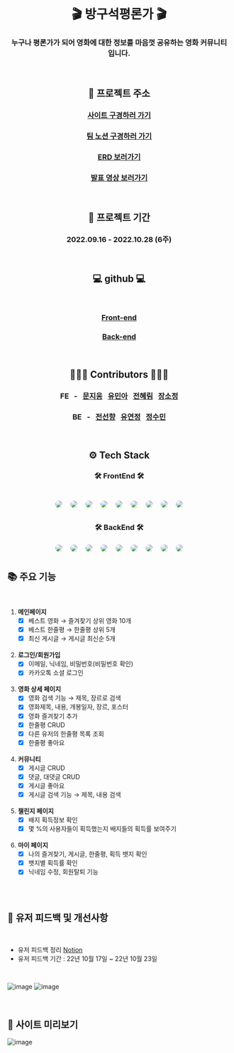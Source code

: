 <div align="center">
<br> 

# 🎬 방구석평론가 🎬

### 누구나 평론가가 되어 영화에 대한 정보를 마음껏 공유하는 **영화 커뮤니티** 입니다.

<br>

## 🎥<b> 프로젝트 주소 </b>

### [사이트 구경하러 가기](https://www.moviecritic.site/)

### [팀 노션 구경하러 가기](https://www.notion.so/woongsnote/aacf5be13a1242b29f4e3d215f0f516f)

### [ERD 보러가기](https://www.notion.so/woongsnote/ERD-3ccf85a44ac0457cb70fe08e34261f19)

### [발표 영상 보러가기](https://www.youtube.com/watch?v=sHVIiqPfBVU)


<br>

## 📆 <b>프로젝트 기간</b>

### 2022.09.16 - 2022.10.28 (6주)

<br>

## 💻 <b>github</b>  💻

<br>

### <b>[Front-end](https://github.com/inno-final-team5/final-fe)</b>

### <b>[Back-end](https://github.com/inno-final-team5/final-be)</b>

<br>

## 👩🏻‍💻 <b>Contributors</b> 🧑🏻‍💻
### <b>FE &nbsp; - &nbsp; [문지웅](https://github.com/woongsnote) &nbsp; [유민아](https://github.com/maydec2298) &nbsp; [전혜림](https://github.com/hyelim-JEON) &nbsp; [장소정](https://github.com/sydneyyyyyyy)</b>

### <b>BE &nbsp; - &nbsp; [전선향](https://github.com/petal416) &nbsp; [유연정](https://github.com/Jei-you) &nbsp; [정수민](https://github.com/jsm6943)</b>

<br>

## ⚙️ <b>Tech Stack</b>

### 🛠 <b>FrontEnd</b> 🛠 
<br>
<img style="margin:5px; border: 2px solid white; border-radius: 20px" src="https://img.shields.io/badge/javascript-yellow?style=flat-square&logo=javascript&logoColor=white"/>
<img style="margin:5px; border: 2px solid white; border-radius: 20px" src="https://img.shields.io/badge/React-blue?style=flat-square&logo=React&logoColor=white"/> 
<img style="margin:5px; border: 2px solid white; border-radius: 20px" src="https://img.shields.io/badge/React query-FF4154?style=flat-square&logo=React query&logoColor=white"/> 
<img style="margin:5px; border: 2px solid white; border-radius: 20px" src="https://img.shields.io/badge/axios-5A29E4?style=flat-square&logo=axios&logoColor=white"/> 
<img style="margin:5px; border: 2px solid white; border-radius: 20px" src="https://img.shields.io/badge/TailwindCSS-blue?style=flat-square&logo=tailwindcss&logoColor=white"/>
<img style="margin:5px; border: 2px solid white; border-radius: 20px" src="https://img.shields.io/badge/React Router-CA4245?style=flat-square&logo=React Router&logoColor=white"/> 
<img style="margin:5px; border: 2px solid white; border-radius: 20px" src="https://img.shields.io/badge/CloudFront-black?style=flat-square&logoColor=white"/> 
<img style="margin:5px; border: 2px solid white; border-radius: 20px" src="https://img.shields.io/badge/GitHub Actions-2088FF?style=flat-square&logo=GitHub Actions&logoColor=white"/>
<img style="margin:5px; border: 2px solid white; border-radius: 20px" src="https://img.shields.io/badge/AWS-232f3e?style=flat-square&logo=amazon&logoColor=white"/>


### 🛠 <b>BackEnd</b> 🛠
<img style="margin:5px; border: 2px solid white; border-radius: 20px" src="https://img.shields.io/badge/Java-yellow?style=flat-square&logo=java&logoColor=white"/>
<img style="margin:5px; border: 2px solid white; border-radius: 20px" src="https://img.shields.io/badge/SpringBoot-green?style=flat-square&logo=SpringBoot&logoColor=white"/>
<img style="margin:5px; border: 2px solid white; border-radius: 20px" src="https://img.shields.io/badge/JWT-purple?style=flat-square&logo=jwt&logoColor=white"/>
<img style="margin:5px; border: 2px solid white; border-radius: 20px" src="https://img.shields.io/badge/JPA-N?style=flat-square&logo=JPA&logoColor=white"/>
<img style="margin:5px; border: 2px solid white; border-radius: 20px" src="https://img.shields.io/badge/OAuth2-gray?style=flat-square&logo=OAuth2&logoColor=white"/>
<img style="margin:5px; border: 2px solid white; border-radius: 20px" src="https://img.shields.io/badge/Amazon RDS-527FFF?style=flat-square&logo=Amazon RDS&logoColor=white"/>
<img style="margin:5px; border: 2px solid white; border-radius: 20px" src="https://img.shields.io/badge/mysql-4479A1?style=flat-square&logo=mysql&logoColor=white"/>
<img style="margin:5px; border: 2px solid white; border-radius: 20px" src="https://img.shields.io/badge/GitHub Actions-2088FF?style=flat-square&logo=GitHub Actions&logoColor=white"/>
<img style="margin:5px; border: 2px solid white; border-radius: 20px" src="https://img.shields.io/badge/AWS-232f3e?style=flat-square&logo=amazon&logoColor=white"/>

<br>
</div>

<div align="left">
    
## <b>📚 주요 기능</b>


<br>

1. **메인페이지**
    - [x] 베스트 영화 → 즐겨찾기 상위 영화 10개
    - [x] 베스트 한줄평 → 한줄평 상위 5개
    - [x] 최신 게시글 → 게시글 최신순 5개

    <br>
2. **로그인/회원가입**
    - [x] 이메일, 닉네임, 비밀번호(비밀번호 확인)
    - [x]  카카오톡 소셜 로그인

    <br>
3. **영화 상세 페이지**
    - [x] 영화 검색 기능 → 제목, 장르로 검색
    - [x] 영화제목, 내용, 개봉일자, 장르, 포스터
    - [x] 영화 즐겨찾기 추가
    - [x] 한줄평 CRUD
    - [x] 다른 유저의 한줄평 목록 조회
    - [x] 한줄평 좋아요

    <br>
4. **커뮤니티**
    - [x] 게시글 CRUD
    - [x] 댓글, 대댓글 CRUD
    - [x] 게시글 좋아요
    - [x] 게시글 검색 기능 → 제목, 내용 검색

    <br>
5. **챌린지 페이지**
    - [x] 배지 획득정보 확인
    - [x] 몇 %의 사용자들이 획득했는지 배지들의 획득률 보여주기

    <br>
6. **마이 페이지**
    - [x] 나의 즐겨찾기, 게시글, 한줄평, 획득 뱃지 확인
    - [x] 뱃지별 획득률 확인
    - [x] 닉네임 수정, 회원탈퇴 기능
      
    <br>
<br />


## 🧐 <b>유저 피드백 및 개선사항</b>
   
<br />
   
- 유저 피드백 정리 [Notion](https://www.notion.so/woongsnote/e55f501796ed44c58d6fb21230d6c815)
- 유저 피드백 기간 : 22년 10월 17일 ~ 22년 10월 23일
   
<br />
   
![image](https://user-images.githubusercontent.com/110373500/198998130-64f7472e-4ed6-4074-870e-3edea6b06042.png)
![image](https://user-images.githubusercontent.com/110373500/198998251-12344ca8-534d-456d-9ac6-f372cbe24d20.png)

<br />
    
## 🔎 <b>사이트 미리보기</b>

![image](https://user-images.githubusercontent.com/109592005/197546591-4c4d3d21-f046-455f-b3a4-80810d9ca811.png)


</div>
